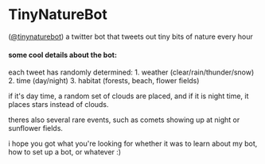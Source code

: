 # TinyNatureBot

([@tinynaturebot](https://twitter.com/tinynaturebot))
a twitter bot that tweets out tiny bits of nature every hour

<h4>some cool details about the bot:</h4>
each tweet has randomly determined:
1. weather (clear/rain/thunder/snow)
2. time (day/night)
3. habitat (forests, beach, flower fields)

if it's day time, a random set of clouds are placed, and if it is night time, it places stars instead of clouds.

theres also several rare events, such as comets showing up at night or sunflower fields.

i hope you got what you're looking for whether it was to learn about my bot, how to set up a bot, or whatever  :)
